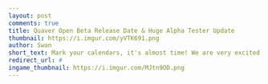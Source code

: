 ```yaml
---
layout: post
comments: true
title: Quaver Open Beta Release Date & Huge Alpha Tester Update
thumbnail: https://i.imgur.com/yVTK691.png
author: Swan
short_text: Mark your calendars, it's almost time! We are very excited to announce that the Quaver Open Beta will be releasing on Friday, July 10th, 2020! This past year, we've been working super hard to take all of your feedback from the closed alpha and use it...
redirect_url: #
ingame_thumbnail: https://i.imgur.com/MJtn9OD.png
---
```


